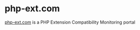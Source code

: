 # php-ext.com
[php-ext.com](https://php-ext.com) is a PHP Extension Compatibility Monitoring portal
